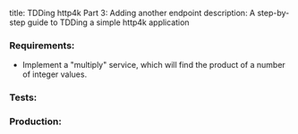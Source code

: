 title: TDDing http4k Part 3: Adding another endpoint
description: A step-by-step guide to TDDing a simple http4k application

### Requirements:
- Implement a "multiply" service, which will find the product of a number of integer values.

### Tests:

<script src="https://gist-it.appspot.com/https://github.com/http4k/http4k/blob/master/src/docs/tutorials/tdding_http4k/_3/tests.kt"></script>

### Production:

<script src="https://gist-it.appspot.com/https://github.com/http4k/http4k/blob/master/src/docs/tutorials/tdding_http4k/_3/project.kt"></script>
